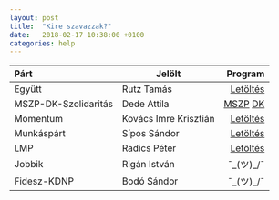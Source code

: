 ```yaml
---
layout: post
title:  "Kire szavazzak?"
date:   2018-02-17 10:38:00 +0100
categories: help
---
```


|Párt                            |Jelölt                       |Program                       |
|:-------------------------------|-----------------------------|-----------------------------:|
|Együtt                          |Rutz Tamás                   |[Letöltés](https://program.egyuttpart.hu/assets/download/egyutt_program_2018.pdf)        |
|MSZP-DK-Szolidaritás            |Dede Attila                  |[MSZP](http://mszp.hu/page/download?ct=doc&cid=218&dt=atch&did=478) [DK](http://www.dkp.hu/DK_valasztasi_programja.pdf)           |
|Momentum                        |Kovács Imre Krisztián        |[Letöltés](https://program.momentum.hu/static/pdfs/momentum-program-2018.pdf)            |
|Munkáspárt                      |Sípos Sándor            |[Letöltés](https://munkaspart.hu/images/tartalom/szorolapok/2018_program/magyar_munkaspart_program.pdf)            |
|LMP                             |Radics Péter                 |[Letöltés](http://lehetmas.hu/wp-content/uploads/2017/12/LMP_)                           |
|Jobbik                          |Rigán István                 |¯\_(ツ)_/¯                                                                               |
|Fidesz-KDNP                     |Bodó Sándor                |¯\_(ツ)_/¯                                                                                 |
